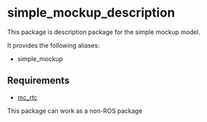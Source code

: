 simple_mockup_description
==

This package is description package for the simple mockup model.

It provides the following aliases:
- simple_mockup

Requirements
--

- [mc_rtc](https://github.com/jrl-umi3218/mc_rtc)

This package can work as a non-ROS package
